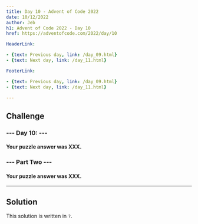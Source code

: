 ```yaml
---
title: Day 10 - Advent of Code 2022
date: 10/12/2022
author: Jeb
h1: Advent of Code 2022 - Day 10
href: https://adventofcode.com/2022/day/10

HeaderLink:

- {text: Previous day, link: /day_09.html}
- {text: Next day, link: /day_11.html}

FooterLink:

- {text: Previous day, link: /day_09.html}
- {text: Next day, link: /day_11.html}

---
```


## Challenge

### --- Day 10:  ---

#### Your puzzle answer was XXX.

### --- Part Two ---

#### Your puzzle answer was XXX.

---

## Solution

This solution is written in `?`.

````?

````

